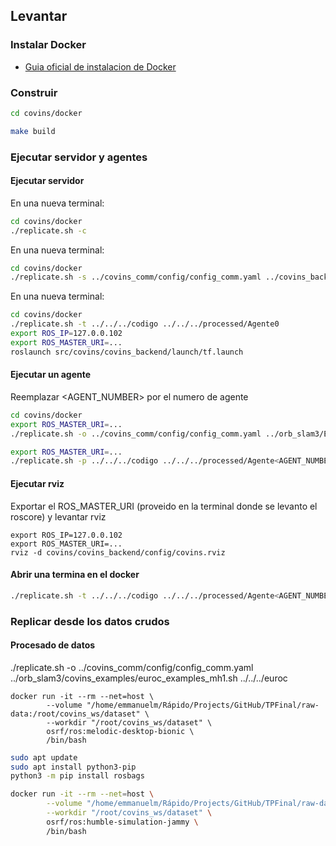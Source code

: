 ## Levantar

### Instalar Docker
  - [Guia oficial de instalacion de Docker](https://docs.docker.com/engine/install/)

### Construir

```bash
cd covins/docker

make build
```

### Ejecutar servidor y agentes

#### Ejecutar servidor

En una nueva terminal:
```bash
cd covins/docker
./replicate.sh -c
```

En una nueva terminal:
```bash
cd covins/docker
./replicate.sh -s ../covins_comm/config/config_comm.yaml ../covins_backend/config/config_backend.yaml
```

En una nueva terminal:
```bash
cd covins/docker
./replicate.sh -t ../../../codigo ../../../processed/Agente0
export ROS_IP=127.0.0.102
export ROS_MASTER_URI=...
roslaunch src/covins/covins_backend/launch/tf.launch
```

#### Ejecutar un agente

Reemplazar <AGENT_NUMBER> por el numero de agente

```bash
cd covins/docker
export ROS_MASTER_URI=...
./replicate.sh -o ../covins_comm/config/config_comm.yaml ../orb_slam3/Examples/ROS/ORB_SLAM3/launch/launch_docker_ros_euroc.launch <AGENT_NUMBER>
```

```bash
export ROS_MASTER_URI=...
./replicate.sh -p ../../../codigo ../../../processed/Agente<AGENT_NUMBER> <AGENT_NUMBER>
```

#### Ejecutar rviz

Exportar el ROS_MASTER_URI (proveido en la terminal donde se levanto el roscore) y levantar rviz

```
export ROS_IP=127.0.0.102
export ROS_MASTER_URI=...
rviz -d covins/covins_backend/config/covins.rviz
```

#### Abrir una termina en el docker

```bash
./replicate.sh -t ../../../codigo ../../../processed/Agente<AGENT_NUMBER>
```

### Replicar desde los datos crudos

#### Procesado de datos

./replicate.sh -o ../covins_comm/config/config_comm.yaml ../orb_slam3/covins_examples/euroc_examples_mh1.sh ../../../euroc

```
docker run -it --rm --net=host \
        --volume "/home/emmanuelm/Rápido/Projects/GitHub/TPFinal/raw-data:/root/covins_ws/dataset" \
        --workdir "/root/covins_ws/dataset" \
        osrf/ros:melodic-desktop-bionic \
        /bin/bash
```

```bash
sudo apt update
sudo apt install python3-pip
python3 -m pip install rosbags

docker run -it --rm --net=host \
        --volume "/home/emmanuelm/Rápido/Projects/GitHub/TPFinal/raw-data:/root/covins_ws/dataset" \
        --workdir "/root/covins_ws/dataset" \
        osrf/ros:humble-simulation-jammy \
        /bin/bash
```

